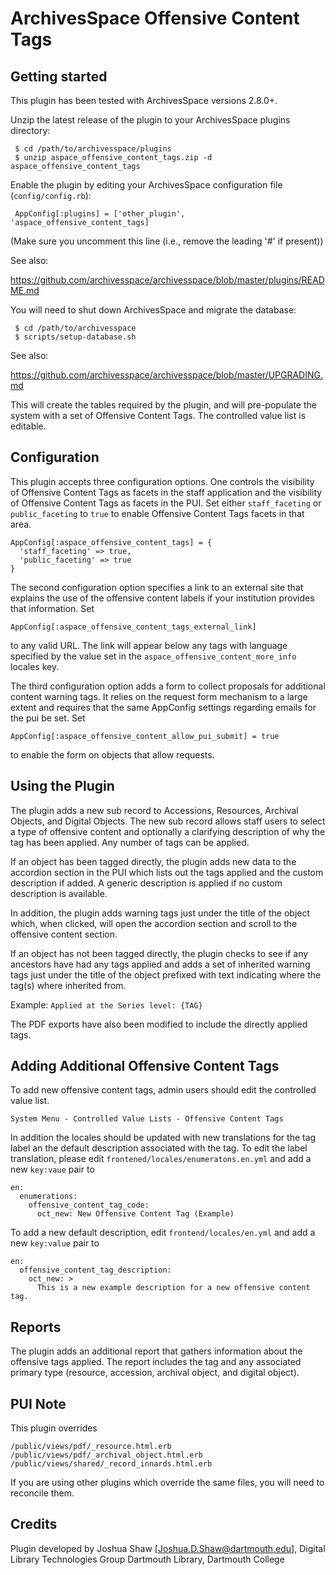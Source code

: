 ArchivesSpace Offensive Content Tags
=============================

## Getting started

This plugin has been tested with ArchivesSpace versions 2.8.0+.

Unzip the latest release of the plugin to your
ArchivesSpace plugins directory:

     $ cd /path/to/archivesspace/plugins
     $ unzip aspace_offensive_content_tags.zip -d aspace_offensive_content_tags

Enable the plugin by editing your ArchivesSpace configuration file
(`config/config.rb`):

     AppConfig[:plugins] = ['other_plugin', 'aspace_offensive_content_tags]

(Make sure you uncomment this line (i.e., remove the leading '#' if present))

See also:

  https://github.com/archivesspace/archivesspace/blob/master/plugins/README.md

You will need to shut down ArchivesSpace and migrate the database:

     $ cd /path/to/archivesspace
     $ scripts/setup-database.sh

See also:

  https://github.com/archivesspace/archivesspace/blob/master/UPGRADING.md
  
This will create the tables required by the plugin, and will pre-populate the 
system with a set of Offensive Content Tags. The controlled value list is editable. 

## Configuration

This plugin accepts three configuration options. One controls the visibility of Offensive Content Tags
as facets in the staff application and the visibility of Offensive Content Tags
as facets in the PUI. Set either `staff_faceting` or `public_faceting` to `true` to
enable Offensive Content Tags facets in that area.

```
AppConfig[:aspace_offensive_content_tags] = {
  'staff_faceting' => true,
  'public_faceting' => true
}
```

The second configuration option specifies a link to an external site that explains the use of the 
offensive content labels if your institution provides that information. Set

```
AppConfig[:aspace_offensive_content_tags_external_link]
```

to any valid URL. The link will appear below any tags with language specified by the value set in
the `aspace_offensive_content_more_info` locales key.

The third configuration option adds a form to collect proposals for additional content warning tags.
It relies on the request form mechanism to a large extent and requires that the same AppConfig
settings regarding emails for the pui be set. Set

```
AppConfig[:aspace_offensive_content_allow_pui_submit] = true
```
to enable the form on objects that allow requests.

## Using the Plugin

The plugin adds a new sub record to Accessions, Resources, Archival Objects, and Digital Objects.
The new sub record allows staff users to select a type of offensive content and optionally a
clarifying description of why the tag has been applied. Any number of tags can be applied.

If an object has been tagged directly, the plugin adds new data to the accordion section in the 
PUI which lists out the tags applied and the custom  description if added. A generic description 
is applied if no custom description is available.

In addition, the plugin adds warning tags just under the title of the object which, when clicked,
will open the accordion section and scroll to the offensive content section.

If an object has not been tagged directly, the plugin checks to see if any ancestors have had any
tags applied and adds a set of inherited warning tags just under the title of the object prefixed
with text indicating where the tag(s) where inherited from.

Example: `Applied at the Series level: {TAG}`

The PDF exports have also been modified to include the directly applied tags.

## Adding Additional Offensive Content Tags

To add new offensive content tags, admin users should edit the controlled value list.
```
System Menu - Controlled Value Lists - Offensive Content Tags
```

In addition the locales should be updated with new translations for the tag label an the default 
description associated with the tag. To edit the label translation, please edit 
`frontened/locales/enumeratons.en.yml` and add a new `key:vaue` pair to 
```
en:
  enumerations:
    offensive_content_tag_code:
      oct_new: New Offensive Content Tag (Example)    
```

To add a new default description, edit `frontend/locales/en.yml` and add a new `key:value` pair
to 
```
en:
  offensive_content_tag_description:
    oct_new: >
      This is a new example description for a new offensive content tag.    
```  

## Reports

The plugin adds an additional report that gathers information about the offensive tags applied. The
report includes the tag and any associated primary type (resource, accession, archival object, 
and digital object).

## PUI Note

This plugin overrides

    /public/views/pdf/_resource.html.erb
    /public/views/pdf/_archival_object.html.erb
    /public/views/shared/_record_innards.html.erb
    
If you are using other plugins which override the same files, you will need to reconcile
them.

## Credits

Plugin developed by Joshua Shaw [Joshua.D.Shaw@dartmouth.edu], Digital Library Technologies Group
Dartmouth Library, Dartmouth College
